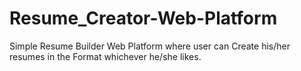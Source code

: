 # Resume_Creator-Web-Platform

<div> Simple Resume Builder Web Platform where user can Create his/her resumes in the Format whichever he/she likes.
</div>
